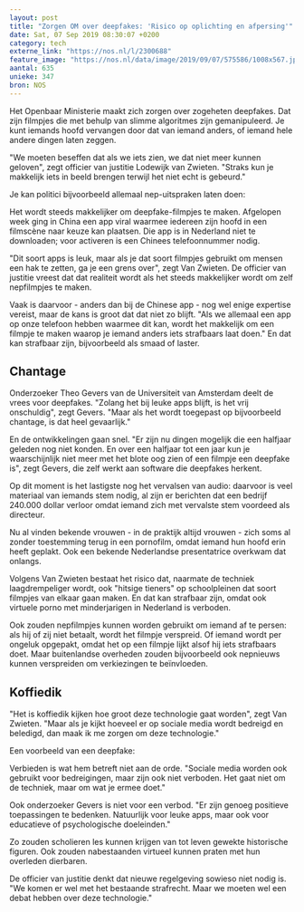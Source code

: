 ```yaml
---
layout: post
title: "Zorgen OM over deepfakes: 'Risico op oplichting en afpersing'"
date: Sat, 07 Sep 2019 08:30:07 +0200
category: tech
externe_link: "https://nos.nl/l/2300688"
feature_image: "https://nos.nl/data/image/2019/09/07/575586/1008x567.jpg"
aantal: 635
unieke: 347
bron: NOS
---
```


<p>Het Openbaar Ministerie maakt zich zorgen over zogeheten deepfakes. Dat zijn filmpjes die met behulp van slimme algoritmes zijn gemanipuleerd. Je kunt iemands hoofd vervangen door dat van iemand anders, of iemand hele andere dingen laten zeggen.</p>
<p>"We moeten beseffen dat als we iets zien, we dat niet meer kunnen geloven", zegt officier van justitie Lodewijk van Zwieten. "Straks kun je makkelijk iets in beeld brengen terwijl het niet echt is gebeurd."</p>
<p>Je kan politici bijvoorbeeld allemaal nep-uitspraken laten doen: </p>
<p>Het wordt steeds makkelijker om deepfake-filmpjes te maken. Afgelopen week ging in China een app viral waarmee iedereen zijn hoofd in een filmscène naar keuze kan plaatsen. Die app is in Nederland niet te downloaden; voor activeren is een Chinees telefoonnummer nodig.</p>
<p>"Dit soort apps is leuk, maar als je dat soort filmpjes gebruikt om mensen een hak te zetten, ga je een grens over", zegt Van Zwieten. De officier van justitie vreest dat dat realiteit wordt als het steeds makkelijker wordt om zelf nepfilmpjes te maken.</p>
<p>Vaak is daarvoor - anders dan bij de Chinese app - nog wel enige expertise vereist, maar de kans is groot dat dat niet zo blijft. "Als we allemaal een app op onze telefoon hebben waarmee dit kan, wordt het makkelijk om een filmpje te maken waarop je iemand anders iets strafbaars laat doen." En dat kan strafbaar zijn, bijvoorbeeld als smaad of laster.</p>
<h2>Chantage</h2>
<p>Onderzoeker Theo Gevers van de Universiteit van Amsterdam deelt de vrees voor deepfakes. "Zolang het bij leuke apps blijft, is het vrij onschuldig", zegt Gevers. "Maar als het wordt toegepast op bijvoorbeeld chantage, is dat heel gevaarlijk."</p>
<p>En de ontwikkelingen gaan snel. "Er zijn nu dingen mogelijk die een halfjaar geleden nog niet konden. En over een halfjaar tot een jaar kun je waarschijnlijk niet meer met het blote oog zien of een filmpje een deepfake is", zegt Gevers, die zelf werkt aan software die deepfakes herkent.</p>
<p>Op dit moment is het lastigste nog het vervalsen van audio: daarvoor is veel materiaal van iemands stem nodig, al zijn er berichten dat een bedrijf 240.000 dollar verloor omdat iemand zich met vervalste stem voordeed als directeur.</p>
<p>Nu al vinden bekende vrouwen - in de praktijk altijd vrouwen - zich soms al zonder toestemming terug in een pornofilm, omdat iemand hun hoofd erin heeft geplakt. Ook een bekende Nederlandse presentatrice overkwam dat onlangs.</p>
<p>Volgens Van Zwieten bestaat het risico dat, naarmate de techniek laagdrempeliger wordt, ook "hitsige tieners" op schoolpleinen dat soort filmpjes van elkaar gaan maken. En dat kan strafbaar zijn, omdat ook virtuele porno met minderjarigen in Nederland is verboden.</p>
<p>Ook zouden nepfilmpjes kunnen worden gebruikt om iemand af te persen: als hij of zij niet betaalt, wordt het filmpje verspreid. Of iemand wordt per ongeluk opgepakt, omdat het op een filmpje lijkt alsof hij iets strafbaars doet. Maar buitenlandse overheden zouden bijvoorbeeld ook nepnieuws kunnen verspreiden om verkiezingen te beïnvloeden.</p>
<h2>Koffiedik</h2>
<p>"Het is koffiedik kijken hoe groot deze technologie gaat worden", zegt Van Zwieten. "Maar als je kijkt hoeveel er op sociale media wordt bedreigd en beledigd, dan maak ik me zorgen om deze technologie."</p>
<p>Een voorbeeld van een deepfake:</p>
<p>Verbieden is wat hem betreft niet aan de orde. "Sociale media worden ook gebruikt voor bedreigingen, maar zijn ook niet verboden. Het gaat niet om de techniek, maar om wat je ermee doet."</p>
<p>Ook onderzoeker Gevers is niet voor een verbod. "Er zijn genoeg positieve toepassingen te bedenken. Natuurlijk voor leuke apps, maar ook voor educatieve of psychologische doeleinden."</p>
<p>Zo zouden scholieren les kunnen krijgen van tot leven gewekte historische figuren. Ook zouden nabestaanden virtueel kunnen praten met hun overleden dierbaren.</p>
<p>De officier van justitie denkt dat nieuwe regelgeving sowieso niet nodig is. "We komen er wel met het bestaande strafrecht. Maar we moeten wel een debat hebben over deze technologie."</p>
